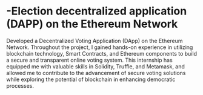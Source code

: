 # -Election decentralized application (DAPP) on the Ethereum Network
Developed a Decentralized Voting Application (DApp) on the Ethereum Network. Throughout the project, I gained hands-on experience in utilizing blockchain technology, Smart Contracts, and Ethereum components to build a secure and transparent online voting system. This internship has equipped me with valuable skills in Solidity, Truffle, and Metamask, and allowed me to contribute to the advancement of secure voting solutions while exploring the potential of blockchain in enhancing democratic processes.
